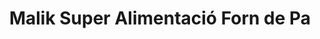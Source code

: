 ---
title: "Malik Super Alimentació Forn de Pa"
url: /martorell/malik-super-alimentacio-forn-de-pa/
shop: comodidad
---